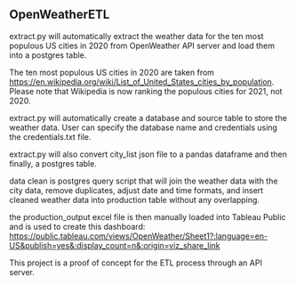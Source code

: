 ## OpenWeatherETL

extract.py will automatically extract the weather data for the ten most populous US cities in 2020 from OpenWeather API server and load them into a postgres table.


The ten most populous US cities in 2020 are taken from https://en.wikipedia.org/wiki/List_of_United_States_cities_by_population.  Please note that Wikipedia is now ranking the populous cities for 2021, not 2020.


extract.py will automatically create a database and source table to store the weather data.  User can specify the database name and credentials using the credentials.txt file.


extract.py will also convert city_list json file to a pandas dataframe and then finally, a postgres table.

data clean is postgres query script that will join the weather data with the city data, remove duplicates, adjust date and time formats, and insert cleaned weather data into production table without any overlapping.

the production_output excel file is then manually loaded into Tableau Public and is used to create this dashboard:
https://public.tableau.com/views/OpenWeather/Sheet1?:language=en-US&publish=yes&:display_count=n&:origin=viz_share_link

This project is a proof of concept for the ETL process through an API server.
